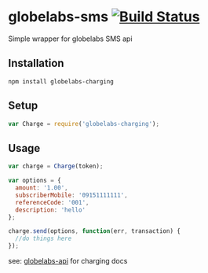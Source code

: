 # globelabs-sms [![Build Status](https://travis-ci.org/BernardTolosajr/globelabs-charge.svg?branch=master)](https://travis-ci.org/BernardTolosajr/globelabs-charge)
Simple wrapper for globelabs SMS api

## Installation
```npm install globelabs-charging```

## Setup

```javascript
var Charge = require('globelabs-charging');
```

## Usage

```javascript
var charge = Charge(token);

var options = {
  amount: '1.00',
  subscriberMobile: '09151111111',
  referenceCode: '001',
  description: 'hello'
};

charge.send(options, function(err, transaction) {
  //do things here
});
```

see: [globelabs-api](https://docs.google.com/document/d/1G86orfgsONz9ALLByRfW_wx-xzR9n5XhW2mnfvJX_Hg/pub?embedded=true) for charging docs
